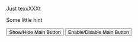 ﻿<!DOCTYPE html>
<html>
<head>
    <meta charset="UTF-8">
    <meta http-equiv="X-UA-Compatible" content="IE=edge">
    <meta name="viewport" content="width=device-width, initial-scale=1.0">
    <title>Test Telegram WebApps API</title>
    <script src="https://telegram.org/js/telegram-web-app.js"></script> <!--Подключаем скрипт от телеграм-->
</head>

<body>
    <div id="usercard">
        <!--Карта профиля, человека, который к нам обратился-->
    </div>
    <p>Just texxXXXt</p> <!--Просто текст для проверки-->
    <p class="hint">Some little hint</p> <!--Просто текст-подсказка для проверки-->
    <button id="btn" class="button">Show/Hide Main Button</button> <!--Кнопка, чтобы скрыть / показать основную кнопку-->
    <button id="btnED" class="button">Enable/Disable Main Button</button> <!--Кнопка, чтобы сделать кнопку активной/неактивной-->
</body>

<script>
   let tg = window.Telegram.WebApp; //получаем объект webapp телеграма

    //расширяем на все окно

   //tg.MainButton.text = "Changed Text"; //изменяем текст кнопки
   //tg.MainButton.setText("Changed Text1"); //изменяем текст кнопки иначе
   //tg.MainButton.textColor = "#F55353"; //изменяем цвет текста кнопки
   //tg.MainButton.color = "#143F6B"; //изменяем цвет бэкграунда кнопки
   //tg.MainButton.setParams({"color": "#143F6B"}); //так изменяются все параметры
    
   //let btn = document.getElementById("btn"); //получаем кнопку скрыть/показать

   ///btn.addEventListener('click', function(){ //вешаем событие на нажатие html-кнопки
      //if (tg.MainButton.isVisible){ //если кнопка показана
    //     tg.MainButton.hide() //скрываем кнопку
   //   }
   //   else{ //иначе
   //      tg.MainButton.show() //показываем
   //   }
 //  });

  let btnED = document.getElementById("btnED"); //получаем кнопку активировать/деактивировать
  btnED.addEventListener('click', function(){ //вешаем событие на нажатие html-кнопки
   //  if (tg.MainButton.isActive){ //если кнопка показана
 //        tg.MainButton.setParams({"color": "#E0FFFF"}); //меняем цвет
  //       tg.MainButton.disable() //скрываем кнопку
      tg.expand();
      tg.sendData('[{"Country": "Name","Tariffs": [{"Name": "Random","Quantity": 2,"Price": 40},{"Name": "Fixed","Quantity": 2,"Price": 40}]},{"Country": "Name","Tariffs": [{"Name": "Random","Quantity": 2,"Price": 40},{"Name": "Fixed","Quantity": 2,"Price": 40}]}]');
     });
  //    else{ //иначе
  //       tg.MainButton.setParams({"color": "#143F6B"}); //меняем цвет
   //      tg.MainButton.enable() //показываем
 //     }
//   });

  // Telegram.WebApp.onEvent('mainButtonClicked', function(){
//      tg.sendData('[{"Country": "Name","Tariffs": [{"Name": "Random","Quantity": 2,"Price": 40},{"Name": "Fixed","Quantity": 2,"Price": 40}]},{"Country": "Name","Tariffs": [{"Name": //"Random","Quantity": 2,"Price": 40},{"Name": "Fixed","Quantity": 2,"Price": 40}]}]');
      //при клике на основную кнопку отправляем данные в строковом виде
  // });


  // let usercard = document.getElementById("usercard"); //получаем блок usercard
  // let datag;
//tg.initData = (data) => {
 // const parsedData = JSON.parse(data.data);
//  datag = data.data // { field1: "content3", field2: 10 }
  // Используйте полученные данные в вашем веб-приложении
//};
//   let profName = document.createElement('p'); //создаем параграф
   //выдем имя, "фамилию", через тире username и код языка

//   let userid = document.createElement('p'); //создаем еще параграф
//   userid.innerText = `${datag}`; //показываем user_id
//   usercard.appendChild(userid); //добавляем


   //работает только в attachment menu
   // let pic = document.createElement('img'); //создаем img
   // pic.src = tg.initDataUnsafe.user.photo_url; //задаём src
   // usercard.appendChild(pic); //добавляем элемент в карточку
</script>
</html>
